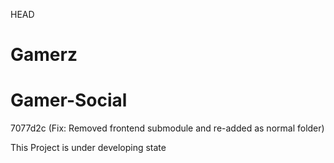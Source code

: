 HEAD
# Gamerz

# Gamer-Social
7077d2c (Fix: Removed frontend submodule and re-added as normal folder)

This Project is under developing state
